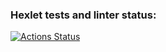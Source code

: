 ### Hexlet tests and linter status:
[![Actions Status](https://github.com/AlenaVazheina/data-analytics-project-92/workflows/hexlet-check/badge.svg)](https://github.com/AlenaVazheina/data-analytics-project-92/actions)